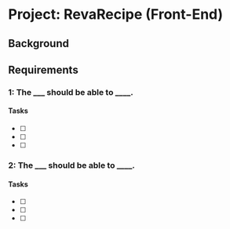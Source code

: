 # Project: RevaRecipe (Front-End)

## Background

## Requirements

### 1: The ___ should be able to ____.

#### Tasks

- [ ] 
- [ ] 
- [ ] 

### 2: The ___ should be able to ____.

#### Tasks

- [ ] 
- [ ] 
- [ ] 

